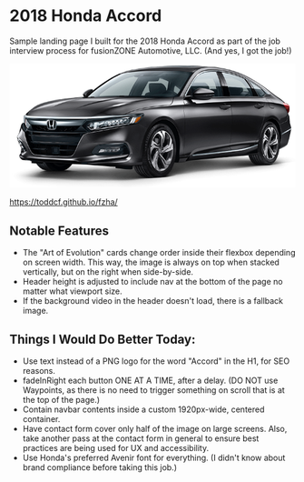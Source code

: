 # 2018 Honda Accord

Sample landing page I built for the 2018 Honda Accord as part of the job interview process for fusionZONE Automotive, LLC. (And yes, I got the job!)

![2018 Honda Accord landing page](https://raw.githubusercontent.com/toddcf/fzha/master/assets/img/ext-front-left-gray/ext-front-left-gray-720x312-min.png "2018 Honda Accord landing page")

https://toddcf.github.io/fzha/

## Notable Features

- The "Art of Evolution" cards change order inside their flexbox depending on screen width. This way, the image is always on top when stacked vertically, but on the right when side-by-side.
- Header height is adjusted to include nav at the bottom of the page no matter what viewport size.
- If the background video in the header doesn't load, there is a fallback image.

## Things I Would Do Better Today:

- Use text instead of a PNG logo for the word "Accord" in the H1, for SEO reasons.
- fadeInRight each button ONE AT A TIME, after a delay. (DO NOT use Waypoints, as there is no need to trigger something on scroll that is at the top of the page.)
- Contain navbar contents inside a custom 1920px-wide, centered container.
- Have contact form cover only half of the image on large screens. Also, take another pass at the contact form in general to ensure best practices are being used for UX and accessibility.
- Use Honda's preferred Avenir font for everything. (I didn't know about brand compliance before taking this job.)
